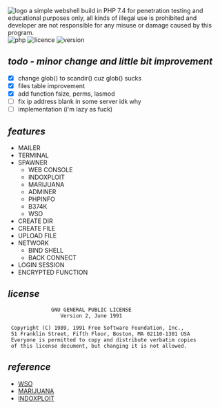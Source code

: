 ![logo](https://i.ibb.co/fS9N2QV/ophellia.png)
a simple webshell build in PHP 7.4 for penetration testing and educational purposes only, all kinds of illegal use is prohibited and developer are not responsible for any misuse or damage caused by this program.<br/>
![php](https://img.shields.io/badge/PHP-7.4-bf616a?style=flat-square)
![licence](https://img.shields.io/badge/LICENE-GPL2.0-ebcb8b?style=flat-square)
![version](https://img.shields.io/badge/VERSION-1.0-a3be8c?style=flat-square)

## _todo - minor change and little bit improvement_
- [x] change glob() to scandir() cuz glob() sucks
- [x] files table improvement
- [x] add function fsize, perms, lasmod
- [ ] fix ip address blank in some server idk why
- [ ] implementation (i'm lazy as fuck)

## _features_
- MAILER
- TERMINAL
- SPAWNER
  - WEB CONSOLE
  - INDOXPLOIT
  - MARIJUANA
  - ADMINER
  - PHPINFO
  - B374K
  - WSO
- CREATE DIR
- CREATE FILE
- UPLOAD FILE
- NETWORK
  - BIND SHELL
  - BACK CONNECT
- LOGIN SESSION
- ENCRYPTED FUNCTION

## _license_
```
              GNU GENERAL PUBLIC LICENSE
                 Version 2, June 1991

 Copyright (C) 1989, 1991 Free Software Foundation, Inc.,
 51 Franklin Street, Fifth Floor, Boston, MA 02110-1301 USA
 Everyone is permitted to copy and distribute verbatim copies
 of this license document, but changing it is not allowed.
```

## _reference_
- [WSO](https://github.com/mIcHyAmRaNe/wso-webshell)
- [MARIJUANA](https://github.com/0x5a455553/MARIJUANA)
- [INDOXPLOIT](https://github.com/linuxsec/indoxploit-shell)
